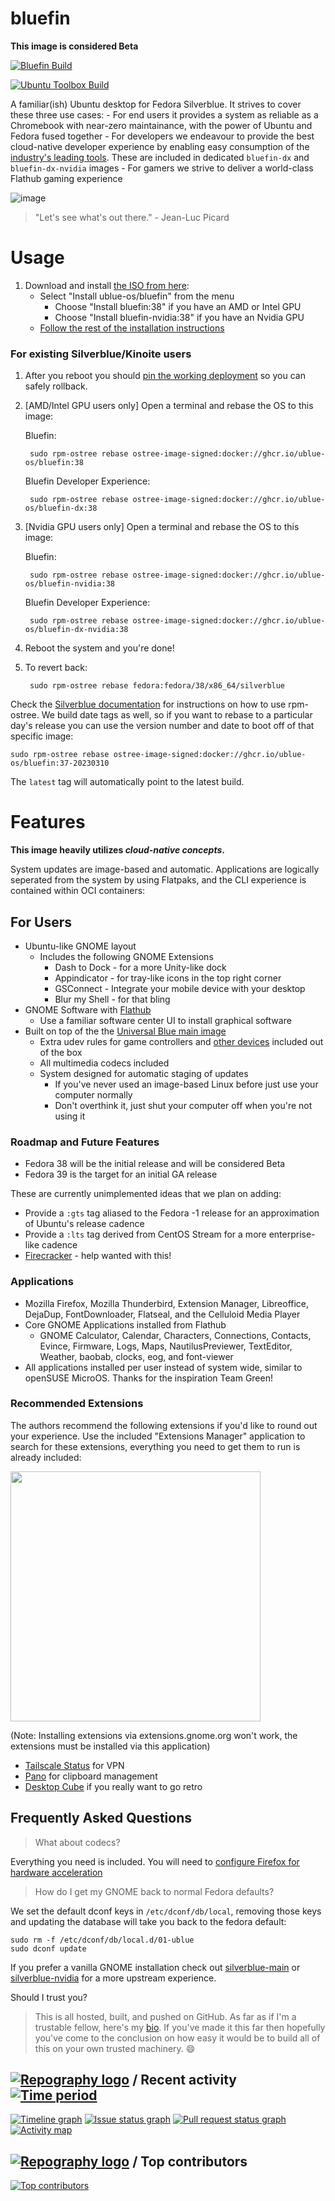 # bluefin

**This image is considered Beta** 

[![Bluefin Build](https://github.com/ublue-os/bluefin/actions/workflows/build.yml/badge.svg)](https://github.com/ublue-os/bluefin/actions/workflows/build.yml)

[![Ubuntu Toolbox Build](https://github.com/ublue-os/bluefin/actions/workflows/build-ubuntu-toolbox.yml/badge.svg)](https://github.com/ublue-os/bluefin/actions/workflows/build-ubuntu-toolbox.yml)

A familiar(ish) Ubuntu desktop for Fedora Silverblue. It strives to cover these three use cases:
       - For end users it provides a system as reliable as a Chromebook with near-zero maintainance, with the power of Ubuntu and Fedora fused together
       - For developers we endeavour to provide the best cloud-native developer experience by enabling easy consumption of the [industry's leading tools](https://landscape.cncf.io/card-mode?sort=stars). These are included in dedicated `bluefin-dx` and `bluefin-dx-nvidia` images
       - For gamers we strive to deliver a world-class Flathub gaming experience

![image](https://user-images.githubusercontent.com/1264109/224488462-ac4ed2ad-402d-4116-bd08-15f61acce5cf.png)

> "Let's see what's out there." - Jean-Luc Picard

# Usage

1. Download and install [the ISO from here](https://github.com/ublue-os/main/releases/latest/):
   - Select "Install ublue-os/bluefin" from the menu 
     - Choose "Install bluefin:38" if you have an AMD or Intel GPU
     - Choose "Install bluefin-nvidia:38" if you have an Nvidia GPU
   - [Follow the rest of the installation instructions](https://ublue.it/installation/)

### For existing Silverblue/Kinoite users

1. After you reboot you should [pin the working deployment](https://docs.fedoraproject.org/en-US/fedora-silverblue/faq/#_about_using_silverblue) so you can safely rollback. 
1. [AMD/Intel GPU users only] Open a terminal and rebase the OS to this image:

    Bluefin:

        sudo rpm-ostree rebase ostree-image-signed:docker://ghcr.io/ublue-os/bluefin:38

    Bluefin Developer Experience:

        sudo rpm-ostree rebase ostree-image-signed:docker://ghcr.io/ublue-os/bluefin-dx:38


1. [Nvidia GPU users only] Open a terminal and rebase the OS to this image:

    Bluefin:

        sudo rpm-ostree rebase ostree-image-signed:docker://ghcr.io/ublue-os/bluefin-nvidia:38
        
    Bluefin Developer Experience:

        sudo rpm-ostree rebase ostree-image-signed:docker://ghcr.io/ublue-os/bluefin-dx-nvidia:38      
        
1. Reboot the system and you're done!

1. To revert back:

        sudo rpm-ostree rebase fedora:fedora/38/x86_64/silverblue
        
Check the [Silverblue documentation](https://docs.fedoraproject.org/en-US/fedora-silverblue/) for instructions on how to use rpm-ostree. 
We build date tags as well, so if you want to rebase to a particular day's release you can use the version number and date to boot off of that specific image:
  
    sudo rpm-ostree rebase ostree-image-signed:docker://ghcr.io/ublue-os/bluefin:37-20230310 

The `latest` tag will automatically point to the latest build. 

# Features

**This image heavily utilizes _cloud-native concepts_.** 

System updates are image-based and automatic. Applications are logically seperated from the system by using Flatpaks, and the CLI experience is contained within OCI containers: 

## For Users

- Ubuntu-like GNOME layout
  - Includes the following GNOME Extensions
    - Dash to Dock - for a more Unity-like dock
    - Appindicator - for tray-like icons in the top right corner
    - GSConnect - Integrate your mobile device with your desktop
    - Blur my Shell - for that bling
- GNOME Software with [Flathub](https://flathub.org)
    - Use a familiar software center UI to install graphical software
- Built on top of the the [Universal Blue main image](https://github.com/ublue-os/main) 
  - Extra udev rules for game controllers and [other devices](https://github.com/ublue-os/config) included out of the box
  - All multimedia codecs included
  - System designed for automatic staging of updates
    - If you've never used an image-based Linux before just use your computer normally
    - Don't overthink it, just shut your computer off when you're not using it

### Roadmap and Future Features

- Fedora 38 will be the initial release and will be considered Beta
- Fedora 39 is the target for an initial GA release

These are currently unimplemented ideas that we plan on adding:

- Provide a `:gts` tag aliased to the Fedora -1 release for an approximation of Ubuntu's release cadence
- Provide a `:lts` tag derived from CentOS Stream for a more enterprise-like cadence
- [Firecracker](https://github.com/firecracker-microvm/firecracker) - help wanted with this!

### Applications

- Mozilla Firefox, Mozilla Thunderbird, Extension Manager, Libreoffice, DejaDup, FontDownloader, Flatseal, and the Celluloid Media Player
- Core GNOME Applications installed from Flathub
  - GNOME Calculator, Calendar, Characters, Connections, Contacts, Evince, Firmware, Logs, Maps, NautilusPreviewer, TextEditor, Weather, baobab, clocks, eog, and font-viewer
- All applications installed per user instead of system wide, similar to openSUSE MicroOS. Thanks for the inspiration Team Green!

### Recommended Extensions

The authors recommend the following extensions if you'd like to round out your experience. Use the included "Extensions Manager" application to search for these extensions, everything you need to get them to run is already included:

<img src="https://user-images.githubusercontent.com/1264109/224862317-569d018f-a7be-4895-82ff-e2c67652a0ab.png" width="400">

(Note: Installing extensions via extensions.gnome.org won't work, the extensions must be installed via this application)

- [Tailscale Status](https://extensions.gnome.org/extension/5112/tailscale-status/) for VPN
- [Pano](https://extensions.gnome.org/extension/5278/pano/) for clipboard management
- [Desktop Cube](https://extensions.gnome.org/extension/4648/desktop-cube/) if you really want to go retro


## Frequently Asked Questions

> What about codecs?

Everything you need is included. You will need to [configure Firefox for hardware acceleration](/guide/codecs/)

> How do I get my GNOME back to normal Fedora defaults?

We set the default dconf keys in `/etc/dconf/db/local`, removing those keys and updating the database will take you back to the fedora default: 

    sudo rm -f /etc/dconf/db/local.d/01-ublue
    sudo dconf update
    
If you prefer a vanilla GNOME installation check out [silverblue-main](https://github.com/ublue-os/main) or [silverblue-nvidia](https://github.com/ublue-os/nvidia) for a more upstream experience.

Should I trust you?

> This is all hosted, built, and pushed on GitHub. As far as if I'm a trustable fellow, here's my [bio](https://www.ypsidanger.com/about/). If you've made it this far then hopefully you've come to the conclusion on how easy it would be to build all of this on your own trusted machinery. :smile:

## [![Repography logo](https://images.repography.com/logo.svg)](https://repography.com) / Recent activity [![Time period](https://images.repography.com/35181738/ublue-os/bluefin/recent-activity/FQtB4TpTHzW4xXgqpImZRpCa_73e9torMuxJiEGHGyI/dQfbRYx1KQiBimZnq3kUtRc3TOPc1aWB9etI3c1KNLs_badge.svg)](https://repography.com)
[![Timeline graph](https://images.repography.com/35181738/ublue-os/bluefin/recent-activity/FQtB4TpTHzW4xXgqpImZRpCa_73e9torMuxJiEGHGyI/dQfbRYx1KQiBimZnq3kUtRc3TOPc1aWB9etI3c1KNLs_timeline.svg)](https://github.com/ublue-os/bluefin/commits)
[![Issue status graph](https://images.repography.com/35181738/ublue-os/bluefin/recent-activity/FQtB4TpTHzW4xXgqpImZRpCa_73e9torMuxJiEGHGyI/dQfbRYx1KQiBimZnq3kUtRc3TOPc1aWB9etI3c1KNLs_issues.svg)](https://github.com/ublue-os/bluefin/issues)
[![Pull request status graph](https://images.repography.com/35181738/ublue-os/bluefin/recent-activity/FQtB4TpTHzW4xXgqpImZRpCa_73e9torMuxJiEGHGyI/dQfbRYx1KQiBimZnq3kUtRc3TOPc1aWB9etI3c1KNLs_prs.svg)](https://github.com/ublue-os/bluefin/pulls)
[![Activity map](https://images.repography.com/35181738/ublue-os/bluefin/recent-activity/FQtB4TpTHzW4xXgqpImZRpCa_73e9torMuxJiEGHGyI/dQfbRYx1KQiBimZnq3kUtRc3TOPc1aWB9etI3c1KNLs_map.svg)](https://github.com/ublue-os/bluefin/commits)

## [![Repography logo](https://images.repography.com/logo.svg)](https://repography.com) / Top contributors
[![Top contributors](https://images.repography.com/35181738/ublue-os/bluefin/top-contributors/FQtB4TpTHzW4xXgqpImZRpCa_73e9torMuxJiEGHGyI/dQfbRYx1KQiBimZnq3kUtRc3TOPc1aWB9etI3c1KNLs_table.svg)](https://github.com/ublue-os/bluefin/graphs/contributors)
